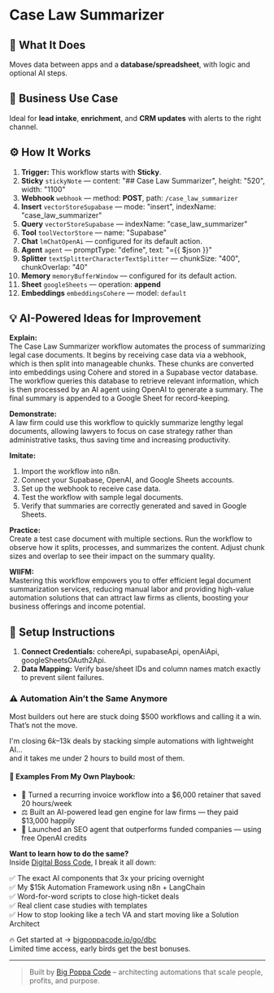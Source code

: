 # Case Law Summarizer
  ## 🚀 What It Does
  Moves data between apps and a **database/spreadsheet**, with logic and optional AI steps.
  
  ## 💼 Business Use Case
  Ideal for **lead intake**, **enrichment**, and **CRM updates** with alerts to the right channel.
  
  ## ⚙️ How It Works
  1. **Trigger:** This workflow starts with **Sticky**.
  2. **Sticky** `stickyNote` — content: "## Case Law Summarizer", height: "520", width: "1100"
3. **Webhook** `webhook` — method: **POST**, path: `/case_law_summarizer`
4. **Insert** `vectorStoreSupabase` — mode: "insert", indexName: "case_law_summarizer"
5. **Query** `vectorStoreSupabase` — indexName: "case_law_summarizer"
6. **Tool** `toolVectorStore` — name: "Supabase"
7. **Chat** `lmChatOpenAi` — configured for its default action.
8. **Agent** `agent` — promptType: "define", text: "={{ $json }}"
9. **Splitter** `textSplitterCharacterTextSplitter` — chunkSize: "400", chunkOverlap: "40"
10. **Memory** `memoryBufferWindow` — configured for its default action.
11. **Sheet** `googleSheets` — operation: **append**
12. **Embeddings** `embeddingsCohere` — model: `default`
  
  ## 💡 AI-Powered Ideas for Improvement
  **Explain:**  
The Case Law Summarizer workflow automates the process of summarizing legal case documents. It begins by receiving case data via a webhook, which is then split into manageable chunks. These chunks are converted into embeddings using Cohere and stored in a Supabase vector database. The workflow queries this database to retrieve relevant information, which is then processed by an AI agent using OpenAI to generate a summary. The final summary is appended to a Google Sheet for record-keeping.

**Demonstrate:**  
A law firm could use this workflow to quickly summarize lengthy legal documents, allowing lawyers to focus on case strategy rather than administrative tasks, thus saving time and increasing productivity.

**Imitate:**  
1. Import the workflow into n8n.  
2. Connect your Supabase, OpenAI, and Google Sheets accounts.  
3. Set up the webhook to receive case data.  
4. Test the workflow with sample legal documents.  
5. Verify that summaries are correctly generated and saved in Google Sheets.

**Practice:**  
Create a test case document with multiple sections. Run the workflow to observe how it splits, processes, and summarizes the content. Adjust chunk sizes and overlap to see their impact on the summary quality.

**WIIFM:**  
Mastering this workflow empowers you to offer efficient legal document summarization services, reducing manual labor and providing high-value automation solutions that can attract law firms as clients, boosting your business offerings and income potential.
  
  ## 🔧 Setup Instructions
  1. **Connect Credentials:** cohereApi, supabaseApi, openAiApi, googleSheetsOAuth2Api.
2. **Data Mapping:** Verify base/sheet IDs and column names match exactly to prevent silent failures.
  
### ⚠️ Automation Ain’t the Same Anymore

Most builders out here are stuck doing $500 workflows and calling it a win.  
That’s not the move.  

I'm closing $6k–$13k deals by stacking simple automations with lightweight AI...  
and it takes me under 2 hours to build most of them.

#### 🧠 Examples From My Own Playbook:
- 🔁 Turned a recurring invoice workflow into a $6,000 retainer that saved 20 hours/week  
- ⚖️ Built an AI-powered lead gen engine for law firms — they paid $13,000 happily  
- 🚀 Launched an SEO agent that outperforms funded companies — using free OpenAI credits  

**Want to learn how to do the same?**  
Inside [Digital Boss Code](https://bigpoppacode.io/go/dbc), I break it all down:

✅ The exact AI components that 3x your pricing overnight  
✅ My $15k Automation Framework using n8n + LangChain  
✅ Word-for-word scripts to close high-ticket deals  
✅ Real client case studies with templates  
✅ How to stop looking like a tech VA and start moving like a Solution Architect  

🔥 Get started at → [bigpoppacode.io/go/dbc](https://bigpoppacode.io/go/dbc)  
Limited time access, early birds get the best bonuses.

---
> Built by [Big Poppa Code](https://bigpoppacode.io) – architecting automations that scale people, profits, and purpose.
  